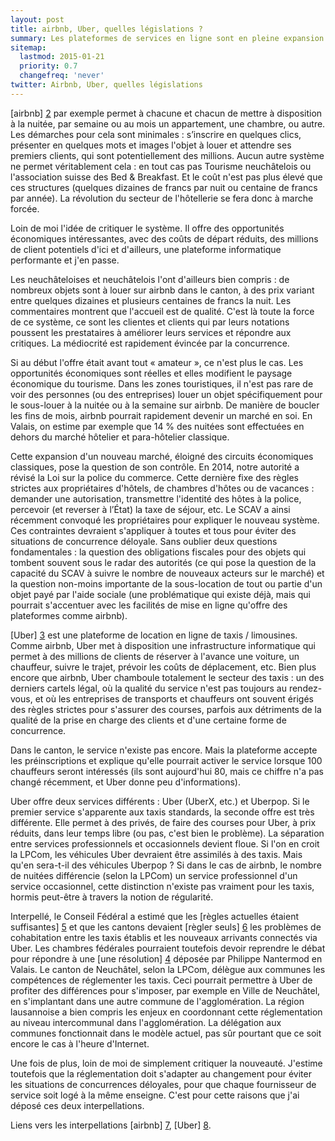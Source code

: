 ```yaml
---
layout: post
title: airbnb, Uber, quelles législations ?
summary: Les plateformes de services en ligne sont en pleine expansion. Elles offrent des opportunités économiques locales en rapprochant des millions de clientes et clients de centaines de milliers de fournisseurs de services. Elles nous obligent à adapter nos législations pour que chacun soit logé à la même enseigne.
sitemap:
  lastmod: 2015-01-21
  priority: 0.7
  changefreq: 'never'
twitter: Airbnb, Uber, quelles législations
---
```


[airbnb] [2] par exemple permet à chacune et chacun de mettre à disposition à la nuitée, par semaine ou au mois un appartement, 
une chambre, ou autre. Les démarches pour cela sont minimales : s’inscrire en quelques clics, présenter en quelques mots et 
images l'objet à louer et attendre ses premiers clients, qui sont potentiellement des millions. Aucun autre système ne permet 
véritablement cela : en tout cas pas Tourisme neuchâtelois ou l'association suisse des Bed & Breakfast. Et le coût n'est pas plus élevé 
que ces structures (quelques dizaines de francs par nuit ou centaine de francs par année). La révolution du secteur de l'hôtellerie 
se fera donc à marche forcée.

Loin de moi l'idée de critiquer le système. Il offre des opportunités économiques intéressantes, avec des coûts de départ 
réduits, des millions de client potentiels d'ici et d'ailleurs, une plateforme informatique performante et j'en passe.

Les neuchâteloises et neuchâtelois l'ont d'ailleurs bien compris : de nombreux objets sont à louer sur airbnb dans le canton, à des 
prix variant entre quelques dizaines et plusieurs centaines de francs la nuit. Les commentaires montrent que l'accueil est 
de qualité. C'est là toute la force de ce système, ce sont les clientes et clients qui par leurs notations poussent les 
prestataires à améliorer leurs services et répondre aux critiques. La médiocrité est rapidement évincée par la concurrence.

Si au début l'offre était avant tout « amateur », ce n'est plus le cas. Les opportunités économiques sont réelles et 
elles modifient le paysage économique du tourisme. Dans les zones touristiques, il n'est pas rare de voir des personnes 
(ou des entreprises) louer un objet spécifiquement pour le sous-louer à la nuitée ou à la semaine sur airbnb. 
De manière de boucler les fins de mois, airbnb pourrait rapidement devenir un marché en soi. 
En Valais, on estime par exemple que 14 % des nuitées sont effectuées en dehors du marché hôtelier et para-hôtelier classique.

Cette expansion d'un nouveau marché, éloigné des circuits économiques classiques, pose la question de son contrôle. 
En 2014, notre autorité a révisé la Loi sur la police du commerce. Cette dernière fixe des règles strictes aux propriétaires 
d'hôtels, de chambres d'hôtes ou de vacances : demander une autorisation, transmettre l'identité des 
hôtes à la police, percevoir (et reverser à l’État) la taxe de séjour, etc. Le SCAV a ainsi récemment convoqué les 
propriétaires pour expliquer le nouveau système. Ces contraintes devraient s'appliquer à toutes et tous pour éviter des situations de 
concurrence déloyale. Sans oublier deux questions fondamentales : la question des obligations fiscales pour des objets qui 
tombent souvent sous le radar des autorités (ce qui pose la question de la capacité du SCAV à suivre le nombre de nouveaux 
acteurs sur le marché) et la question non-moins importante de la sous-location de tout ou partie d'un objet payé par l'aide 
sociale (une problématique qui existe déjà, mais qui pourrait s'accentuer avec les facilités de mise en ligne qu'offre des 
plateformes comme airbnb).

[Uber] [3] est une plateforme de location en ligne de taxis / limousines. Comme airbnb, Uber met à disposition une 
infrastructure informatique qui permet à des millions de clients de réserver à l'avance une voiture, un chauffeur, 
suivre le trajet, prévoir les coûts de déplacement, etc. Bien plus encore que airbnb, Uber chamboule 
totalement le secteur des taxis : un des derniers cartels légal, où la qualité du service n'est pas toujours au 
rendez-vous, et où les entreprises de transports et chauffeurs ont souvent érigés des règles strictes pour s'assurer 
des courses, parfois aux détriments de la qualité de la prise en charge des clients et d'une certaine forme de concurrence.

Dans le canton, le service n'existe pas encore. Mais la plateforme accepte les préinscriptions et explique qu'elle 
pourrait activer le service lorsque 100 chauffeurs seront intéressés (ils sont aujourd'hui 80, mais ce chiffre n'a pas changé 
récemment, et Uber donne peu d'informations). 

Uber offre deux services différents : Uber (UberX, etc.) et Uberpop. Si le premier service s'apparente aux taxis standards, 
la seconde offre est très différente. Elle permet à des privés, de faire des courses pour Uber, à prix réduits, dans leur temps 
libre (ou pas, c'est bien le problème). La séparation entre services professionnels et occasionnels devient 
floue. Si l'on en croit la LPCom, les véhicules Uber devraient être assimilés à des taxis. Mais qu'en sera-t-il des véhicules 
Uberpop ? Si dans le cas de airbnb, le nombre de nuitées différencie (selon la LPCom) un service professionnel d'un service occasionnel, 
cette distinction n'existe pas vraiment pour les taxis, hormis peut-être à travers la notion de régularité.

Interpellé, le Conseil Fédéral a estimé que les [règles actuelles étaient suffisantes] [5] et que les cantons 
devaient [règler seuls] [6] les problèmes de cohabitation entre les taxis établis et les nouveaux arrivants connectés 
via Uber. Les chambres fédérales pourraient toutefois devoir reprendre le débat pour répondre à une [une résolution] [4] déposée par 
Philippe Nantermod en Valais. Le canton de Neuchâtel, selon la LPCom, délègue aux communes les compétences de réglementer les taxis. 
Ceci pourrait permettre à Uber de profiter des différences pour s'imposer, par exemple en Ville de Neuchâtel, en s'implantant dans 
une autre commune de l'agglomération. La région lausannoise a bien compris les enjeux en coordonnant cette réglementation 
au niveau intercommunal dans l'agglomération. La délégation aux communes fonctionnait dans le modèle actuel, pas sûr pourtant que 
ce soit encore le cas à l'heure d'Internet.

Une fois de plus, loin de moi de simplement critiquer la nouveauté. J'estime toutefois que la réglementation doit 
s'adapter au changement pour éviter les situations de concurrences déloyales, pour que chaque fournisseur de service soit logé 
à la même enseigne. C'est pour cette raisons que j'ai déposé ces deux interpellations.

Liens vers les interpellations [airbnb] [7], [Uber] [8].

[2]: https://fr.airbnb.ch/ "airbnb, plateforme de location de logements"
[3]: https://www.uber.com/ "Uber, plateforme de location de taxis/limousines"
[4]: http://www.blorange.com/nantermod/airbnb-eviter-l-interdiction-et-assouplir-les-regles/?lang=fr "AirBnb & Co : éviter l’interdiction et assouplir les règles !"
[5]: http://www.parlament.ch/f/suche/pages/geschaefte.aspx?gesch_id=20143939 "14.3939 - Interpellation - Taxis et voitures de tourisme avec chauffeur et covoiturage payant. Un combat à armes égales?"
[6]: http://www.tdg.ch/geneve/actu-genevoise/Geneve-devra-arbitrer-seul-la-guerre-entre-les-taxis-et-Uber/story/13799942 "TDG - Genève devra arbitrer seul la guerre entre les taxis et Uber"
[7]: http://fabienfivaz.ch/files/15.107.pdf "Interpellation 15.107 : Airbnb, quelles législations?"
[8]: http://fabienfivaz.ch/files/15.106.pdf "Interpellation 15.106 : Uber, quelles législations?"
